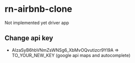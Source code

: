 # rn-airbnb-clone

Not implemented yet driver app


## Change  api  key <br>
- AIzaSyB6hbVNmZsWNSg6_XbMvOQvutizcr9YI9A => TO_YOUR_NEW_KEY (google api maps and autocomplete)
